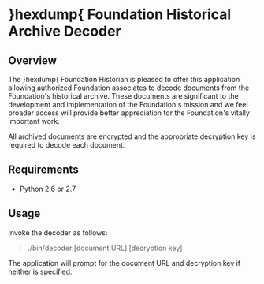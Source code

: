 # }hexdump{ Foundation Historical Archive Decoder

## Overview

The }hexdump{ Foundation Historian is pleased to offer this
application allowing authorized Foundation associates to decode
documents from the Foundation's historical archive.  These documents
are significant to the development and implementation of the
Foundation's mission and we feel broader access will provide better
appreciation for the Foundation's vitally important work.

All archived documents are encrypted and the appropriate decryption
key is required to decode each document.

## Requirements

* Python 2.6 or 2.7

## Usage

Invoke the decoder as follows:

> ./bin/decoder [document URL] [decryption key]

The application will prompt for the document URL and decryption key if
neither is specified.

